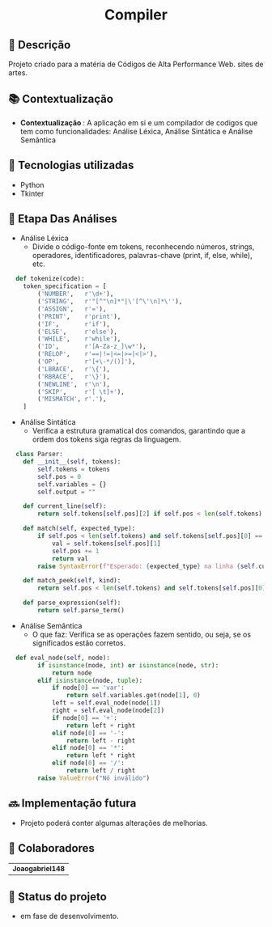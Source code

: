 <h1 align="center"> Compiler</h1>

## :memo: Descrição
Projeto criado para a matéria de Códigos de Alta Performance Web. sites de artes.

## :books: Contextualização
* <b>Contextualização </b>: A aplicação em si e um compilador de codigos que tem como funcionalidades: Análise Léxica, Análise Sintática e Análise Semântica

## :wrench: Tecnologias utilizadas
* Python
* Tkinter

## :game_die: Etapa Das Análises
- Análise Léxica
  - Divide o código-fonte em tokens, reconhecendo números, strings, operadores, identificadores, palavras-chave (print, if, else, while), etc.
  
```python
  def tokenize(code):
    token_specification = [
        ('NUMBER',   r'\d+'),
        ('STRING',   r'"[^"\n]*"|\'[^\'\n]*\''),
        ('ASSIGN',   r'='),
        ('PRINT',    r'print'),
        ('IF',       r'if'),
        ('ELSE',     r'else'),
        ('WHILE',    r'while'),
        ('ID',       r'[A-Za-z_]\w*'),
        ('RELOP',    r'==|!=|<=|>=|<|>'),
        ('OP',       r'[+\-*/()]'),
        ('LBRACE',   r'\{'),
        ('RBRACE',   r'\}'),
        ('NEWLINE',  r'\n'),
        ('SKIP',     r'[ \t]+'),
        ('MISMATCH', r'.'),
    ]

```

- Análise Sintática
  - Verifica a estrutura gramatical dos comandos, garantindo que a ordem dos tokens siga regras da linguagem.
  
```python
  class Parser:
    def __init__(self, tokens):
        self.tokens = tokens
        self.pos = 0
        self.variables = {}
        self.output = ""

    def current_line(self):
        return self.tokens[self.pos][2] if self.pos < len(self.tokens) else -1

    def match(self, expected_type):
        if self.pos < len(self.tokens) and self.tokens[self.pos][0] == expected_type:
            val = self.tokens[self.pos][1]
            self.pos += 1
            return val
        raise SyntaxError(f"Esperado: {expected_type} na linha {self.current_line()}")

    def match_peek(self, kind):
        return self.pos < len(self.tokens) and self.tokens[self.pos][0] == kind

    def parse_expression(self):
        return self.parse_term()
```
- Análise Semântica
  - O que faz: Verifica se as operações fazem sentido, ou seja, se os significados estão corretos.
  
```python
  def eval_node(self, node):
        if isinstance(node, int) or isinstance(node, str):
            return node
        elif isinstance(node, tuple):
            if node[0] == 'var':
                return self.variables.get(node[1], 0)
            left = self.eval_node(node[1])
            right = self.eval_node(node[2])
            if node[0] == '+':
                return left + right
            elif node[0] == '-':
                return left - right
            elif node[0] == '*':
                return left * right
            elif node[0] == '/':
                return left / right
        raise ValueError("Nó inválido")
```
## :soon: Implementação futura
* Projeto poderá conter algumas alterações de melhorias.

## :handshake: Colaboradores
<table>
  <tr>
    <td align="center">
      <a href="https://github.com/Joaogabriel148">
        <sub>
          <b>Joaogabriel148</b>
        </sub>
      </a>
    </td>
  </tr>
</table>

## :dart: Status do projeto
* em fase de desenvolvimento.